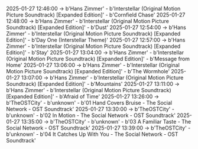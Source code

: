 2025-01-27 12:46:00 -> b'Hans Zimmer' - b'Interstellar (Original Motion Picture Soundtrack) [Expanded Edition]' - b'Cornfield Chase'
2025-01-27 12:48:00 -> b'Hans Zimmer' - b'Interstellar (Original Motion Picture Soundtrack) [Expanded Edition]' - b'Dust'
2025-01-27 12:54:00 -> b'Hans Zimmer' - b'Interstellar (Original Motion Picture Soundtrack) [Expanded Edition]' - b'Day One (Interstellar Theme)'
2025-01-27 12:57:00 -> b'Hans Zimmer' - b'Interstellar (Original Motion Picture Soundtrack) [Expanded Edition]' - b'Stay'
2025-01-27 13:04:00 -> b'Hans Zimmer' - b'Interstellar (Original Motion Picture Soundtrack) [Expanded Edition]' - b'Message from Home'
2025-01-27 13:06:00 -> b'Hans Zimmer' - b'Interstellar (Original Motion Picture Soundtrack) [Expanded Edition]' - b'The Wormhole'
2025-01-27 13:07:00 -> b'Hans Zimmer' - b'Interstellar (Original Motion Picture Soundtrack) [Expanded Edition]' - b'Mountains'
2025-01-27 13:11:00 -> b'Hans Zimmer' - b'Interstellar (Original Motion Picture Soundtrack) [Expanded Edition]' - b'Afraid of Time'
2025-01-27 13:26:00 -> b'TheOSTCity' - b'unknown' - b'01  Hand Covers Bruise - The Social Network - OST Soundtrack'
2025-01-27 13:30:00 -> b'TheOSTCity' - b'unknown' - b'02  In Motion - The Social Network - OST Soundtrack'
2025-01-27 13:35:00 -> b'TheOSTCity' - b'unknown' - b'03  A Familiar Taste - The Social Network - OST Soundtrack'
2025-01-27 13:39:00 -> b'TheOSTCity' - b'unknown' - b'04  It Catches Up With You - The Social Network - OST Soundtrack'
